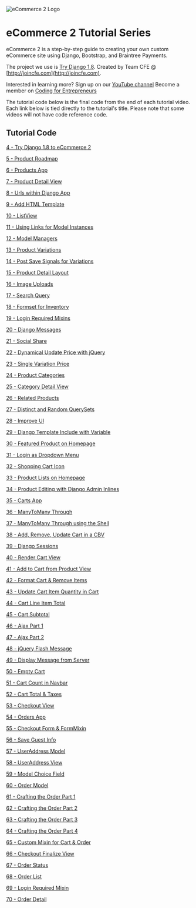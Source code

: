 ![eCommerce 2 Logo](https://cfe-static.s3.amazonaws.com/media/ecommerce-2/images/ecommerce2.png)

eCommerce 2 Tutorial Series
=========

eCommerce 2 is a step-by-step guide to creating your own custom eCommerce site using Django, Bootstrap, and Braintree Payments. 

The project we use is [Try Django 1.8](https://github.com/codingforentrepreneurs/Try-Django-1.8). Created by Team CFE @ [http://joincfe.com](http://joincfe.com).

Interested in learning more?
Sign up on our [YouTube channel](http://joincfe.com/youtube)
Become a member on [Coding for Entrepreneurs](http://joincfe.com/enroll)


The tutorial code below is the final code from the end of each tutorial video. Each link below is tied directly to the tutorial's title. Please note that some videos will not have code reference code.

## Tutorial Code
[4 - Try Django 1.8 to eCommerce 2](../../tree/56f77d130f5480ff663cef2c3017e693d1328148)

[5 - Product Roadmap](../../tree/6b23ca5c7909240a670c25c80e9720d13d95b536)

[6 - Products App](../../tree/1e1584f56da7f6bec382484ad8f2dd97e679e72d)

[7 - Product Detail View](../../tree/5c4036ceafa4676625a0fa09d708b06f0af613fa)

[8 - Urls within Django App](../../tree/ea7f8687bffba15ca4926253b67e9b123f2ede23)

[9 - Add HTML Template](../../tree/48865980c921221a41df58652fbc4762292cb494)

[10 - ListView](../../tree/19f05e9aa1c0cce0068eb827e1b1c9fcf2f48674)

[11 - Using Links for Model Instances](../../tree/3ba0dc24c9641969e5acb9f76c00a93a1e13e8fb)

[12 - Model Managers](../../tree/23f050823bda71912e0cdf8982f320544ce26af8)

[13 - Product Variations](../../tree/cc1b295cf9aebafdf70a0fc9bcaedbfa68e69634)

[14 - Post Save Signals for Variations](../../tree/9750448b1b546dc8ab9af4ddd6f9df1f7aceba7b)

[15 - Product Detail Layout](../../tree/f763e0fe85396656e3924f15ef94667121b707d4)

[16 - Image Uploads](../../tree/f8506e415ffe0c61e78e27f56ee94ea2aa3ba345)

[17 - Search Query](../../tree/0ae1310200be1ea8b1ba3425b6a021b9113c83cc)

[18 - Formset for Inventory](../../tree/5c8a0856be6b7597526169c515e5d0710f9f4379)

[19 - Login Required Mixins](../../tree/798c466f6e18d2f6ac6980d5256d546616ff3a67)

[20 - Django Messages](../../tree/7fef3797948ab06380363b053a8114635563b90c)

[21 - Social Share](../../tree/84874bf02bef12b73fc69caee40547890e5ea357)

[22 - Dynamical Update Price with jQuery](../../tree/c9489fa732e7fe2b98711bb9251726fc2b099dd9)

[23 - Single Variation Price](../../tree/a365ff865e1da5005855471f5e67c152a8036e8b)

[24 - Product Categories](../../tree/612d833da2bb143cc8460d0f50b25b240935ab57)

[25 - Category Detail View](../../tree/dcd32c1eae7058cea435799f9cc1e0bd530111e1)

[26 - Related Products](../../tree/982c06c26d0da66207be34ba62df5ea88610e983)

[27 - Distinct and Random QuerySets](../../tree/17f75f394311876d1219b3192895a37ae544b8d4)

[28 - Improve UI](../../tree/3515382e56a2a47ec390b8851a3fae8a77c1afea)

[29 - Django Template Include with Variable](../../tree/dfd07da26129b92bdf5d075923450d86dcc54057)

[30 - Featured Product on Homepage](../../tree/7ce52aaf4b95dced14519f99f2e10bd11f83687b)

[31 - Login as Dropdown Menu](../../tree/6d2304edee03b9a6c31072ff3b7288f6c652c562)

[32 - Shopping Cart Icon](../../tree/8de1a2080aaa88d7d5c855321e9a2bcde951be3d)

[33 - Product Lists on Homepage](../../tree/9d1dcb07f2808b52c95f141bc8738d5d5878717e)

[34 - Product Editing with Django Admin Inlines](../../tree/9bb05c8663a190178e561381f66787045ca40c06)

[35 - Carts App](../../tree/7ddd9bf227025e38c59156a4dd4f67305c3a5577)

[36 - ManyToMany Through](../../tree/37359e667e6f7d24c7d0b7efb6a7c3959dc24ff3)

[37 - ManyToMany Through using the Shell](../../tree/c202d75463c6e762b0ea5d95b2c138e74bafe4c7)

[38 - Add, Remove, Update Cart in a CBV](../../tree/c68a59789c8f80c1679d0e92226f7142dd5c2721)

[39 - Django Sessions](../../tree/1b1e4b7c293217390bbb052307d80dcd8d29af17)

[40 - Render Cart View](../../tree/6947e0e6d30e284c0235cb36b554dd3dad8f4bd4)

[41 - Add to Cart from Product View](../../tree/dcd321713723003ef0dcb2d2aa3d89b8e760e38b)

[42 - Format Cart & Remove Items](../../tree/7779bed20758778ef82ac351ed1848f3ab7e9b4d)

[43 - Update Cart Item Quantity in Cart](../..tree/ac84ddfa86d88a41b2559a84c78eabb63c791fb9)

[44 - Cart Line Item Total](../../tree/39aac72f53e575f7fd33d354a782c8e52ab9f774)

[45 - Cart Subtotal](../../tree/8ff279fccf8fc33474e8b160538511dad9e36fc3)

[46 - Ajax Part 1](../../tree/77b1d4ed824640fd18bcb1712f9a7644ac43e3ce)

[47 - Ajax Part 2](../../tree/be4d26f2aecae946e74756b01bf2729c3aaaaa75)

[48 - jQuery Flash Message](../../tree/197ce56cc9db19fe7b6667100d67bb8a72e4c89c)

[49 - Display Message from Server](../../tree/07412bb2c9c04fc145d9814d1c6d077ae2de9ac2)

[50 - Empty Cart](../../tree/b5d82adba9f9ee28c84326ed9ec8802d2d5e7e54)

[51 - Cart Count in Navbar](../../tree/8da933290a239323480d3c0567d04e725c87415f)

[52 - Cart Total & Taxes](../../tree/b479ea81098c455009ec8cdb32689a7793765939)

[53 - Checkout View](../../tree/4cac4239c1558c6276fea821a452688465df8a49)

[54 - Orders App](../../tree/6bdc3adb9fd7e6dbe09dba0c17fa7f5e19f68d42)

[55 - Checkout Form & FormMixin](../../tree/d28ee366f0f09edb5f0d552743fd4094d91b2294)

[56 - Save Guest Info](../../tree/59b3d227f97933344c03f8dfe586ae24f3fb40b2)

[57 - UserAddress Model](../../tree/b9732273f5432598e2dc2870e784bb779ff71875)

[58 - UserAddress View](../../tree/d79030107c1a1a3e2c79a9db685c1721177fd13d)

[59 - Model Choice Field](../../tree/314cc38464c49dd16783074f25f6ebd5cd58187b)

[60 - Order Model](../../tree/d2def0a12ae10c853cd7a2ab5f155834a8aa142e)

[61 - Crafting the Order Part 1](../../tree/0cd928951c404dc95c03dd960d4ef6564a59c848)

[62 - Crafting the Order Part 2](../../tree/813d0302eaa527f58d75d14b404c58c78e81625f)

[63 - Crafting the Order Part 3](../../tree/7e91663382bb8228b1f60d436b4779a70b132609)

[64 - Crafting the Order Part 4](../../tree/801d22185dcb508168218421112728e14ad5f799)

[65 - Custom Mixin for Cart & Order](../../tree/1bb9134b012b01169528989c31120f021e622568)

[66 - Checkout Finalize View](../../tree/b9f9de55f872317d95d6bb86fe47f58c2efe45d3)

[67 - Order Status](../../tree/8a142117867b153d37ac4d5fcb363fb63af6b106)

[68 - Order List](../../tree/3c25afb884c84301fae33b772bdf264ac171320f)

[69 - Login Required Mixin](../../tree/e55a5355aa804a8f938a79b2c41f82e0d8c9da44)

[70 - Order Detail](../../tree/251382a8c1bce8301f3e2403c4df5b65778af911)

